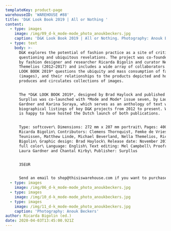 ```yaml
---
templateKey: product-page
warehouseID: 'WAREHOUSE #88'
title: 'D&K Look Book 2019 | All or Nothing '
content:
  - type: images
    image: /img/09_d-k_mode-mode_photo_anoukbeckers.jpg
    caption: 'D&K Look Book 2019 | All or Nothing. Photography: Anouk Beckers.'
  - type: text
    body: >-
      D&K explores the potential of fashion practice as a site of critical
      questioning and ubiquitous revelations. The project was co-founded in 2012
      by fashion designer and researcher Ricarda Bigolin and curator Nella
      Themelios (2012–2017) and includes a wide array of collaborators. The *D&K
      LOOK BOOK 2019* questions the ubiquity and mass consumption of fashion
      (images), and their relationships to the products depicted and how fashion
      produces and circulates collections of images.


      The *D&K LOOK BOOK 2019*, designed by Brad Haylock and published by
      Surpllus was co-launched with *Mode and Mode* issue seven, by Laura
      Gardner and Karina Soraya, which serves as an anthology of text works and
      biographical listings of key D&K projects from 2012 to present. Warehouse
      is happy to have hosted the Dutch launch of both publications.


      Type: softcover\ Dimensions: 272 mm x 207 mm portrait\ Pages: 400\ Editor:
      Ricarda Bigolin\ Contributors: Clemens Thornquist, Femke de Vries, José
      Teunissen, Matthew Linde, Michael Beverland, Nella Themelios, Ricarda
      Bigolin\ Graphic design: Brad Haylock\ Release date: November 2019\ Color:
      full color\ Language: English\ Text editing: Mel Campbell\ Proofreaders:
      Laura Gardner and Chantal Kirby\ Publisher: Surpllus


      35EUR


      Send an email to shop@thisiswarehouse.com if you want to purchase a copy.
  - type: images
    image: /img/06_d-k_mode-mode_photo_anoukbeckers.jpg
  - type: images
    image: /img/10_d-k_mode-mode_photo_anoukbeckers.jpg
  - type: images
    image: /img/11_d-k_mode-mode_photo_anoukbeckers.jpg
    caption: 'Photography: Anouk Beckers'
author: Ricarda Bigolin (ed.)
date: 2020-04-03T13:45:00.921Z
---
```

